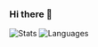 ### Hi there 👋

![Stats](https://github-readme-stats.vercel.app/api/?username=trk&show_icons=true&include_all_commits=true&count_private=true)
![Languages](https://github-readme-stats.vercel.app/api/top-langs/?username=trk&layout=compact)
